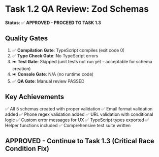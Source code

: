 # Task 1.2 QA Review: Zod Schemas

**Status**: ✅ **APPROVED - PROCEED TO TASK 1.3**

## Quality Gates

1. ✅ **Compilation Gate**: TypeScript compiles (exit code 0)
2. ✅ **Type Check Gate**: No TypeScript errors
3. ⏭️ **Test Gate**: Skipped (unit tests not run yet - acceptable for schema creation)
4. ⏭️ **Console Gate**: N/A (no runtime code)
5. ✅ **QA Gate**: Manual review PASSED

## Key Achievements

✅ All 5 schemas created with proper validation
✅ Email format validation added
✅ Phone regex validation added
✅ URL validation with conditional logic
✅ Custom error messages for UX
✅ TypeScript types exported
✅ Helper functions included
✅ Comprehensive test suite written

## APPROVED - Continue to Task 1.3 (Critical Race Condition Fix)
